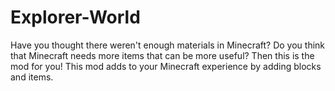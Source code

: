 # Explorer-World
Have you thought there weren't enough materials in Minecraft? Do you think that Minecraft needs more items that can be more useful? Then this is the mod for you! This mod adds to your Minecraft experience by adding blocks and items.
